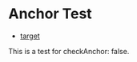 # Anchor Test

- [target](../../test-target.md#missing-anchor)

This is a test for checkAnchor: false.
